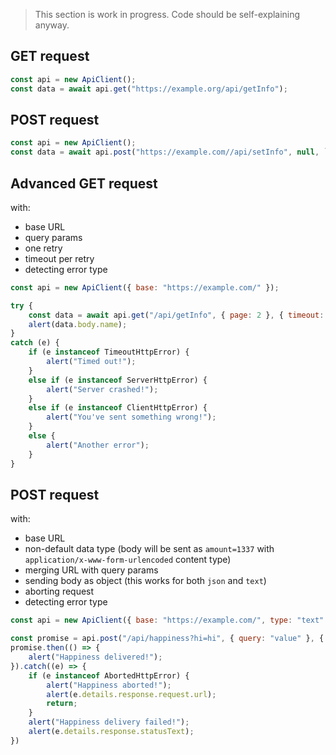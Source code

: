 > This section is work in progress. Code should be self-explaining anyway.

## GET request

```javascript
const api = new ApiClient();
const data = await api.get("https://example.org/api/getInfo");
```

## POST request
```javascript
const api = new ApiClient();
const data = await api.post("https://example.com//api/setInfo", null, `{"value": 123}`);
```

## Advanced GET request
with:
- base URL
- query params
- one retry
- timeout per retry
- detecting error type

```javascript
const api = new ApiClient({ base: "https://example.com/" });

try {
    const data = await api.get("/api/getInfo", { page: 2 }, { timeout: 1000, retry: 2 });
    alert(data.body.name);
}
catch (e) {
    if (e instanceof TimeoutHttpError) {
        alert("Timed out!");
    }
    else if (e instanceof ServerHttpError) {
        alert("Server crashed!");
    }
    else if (e instanceof ClientHttpError) {
        alert("You've sent something wrong!");
    }
    else {
        alert("Another error");
    }
}
```

## POST request
with:
- base URL
- non-default data type (body will be sent as `amount=1337` with `application/x-www-form-urlencoded` content type)
- merging URL with query params
- sending body as object (this works for both `json` and `text`)
- aborting request
- detecting error type

```javascript
const api = new ApiClient({ base: "https://example.com/", type: "text" });

const promise = api.post("/api/happiness?hi=hi", { query: "value" }, { amount: 1337 });
promise.then(() => {
    alert("Happiness delivered!");
}).catch((e) => {
    if (e instanceof AbortedHttpError) {
        alert("Happiness aborted!");
        alert(e.details.response.request.url);
        return;
    }
    alert("Happiness delivery failed!");
    alert(e.details.response.statusText);
})
```
